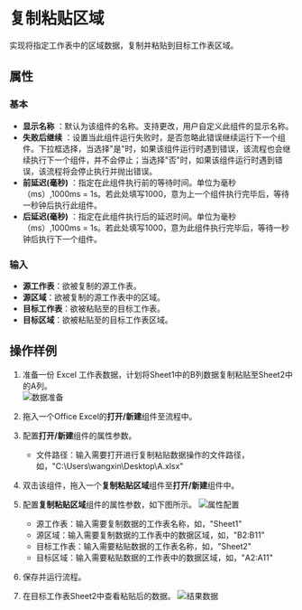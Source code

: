 # 复制粘贴区域

实现将指定工作表中的区域数据，复制并粘贴到目标工作表区域。

## 属性

### 基本

- **显示名称** ：默认为该组件的名称。支持更改，用户自定义此组件的显示名称。
- **失败后继续** ：设置当此组件运行失败时，是否忽略此错误继续运行下一个组件。下拉框选择，当选择"是"时，如果该组件运行时遇到错误，该流程也会继续执行下一个组件，并不会停止；当选择"否"时，如果该组件运行时遇到错误，该流程将会停止执行并抛出错误。
- **前延迟(毫秒)** ：指定在此组件执行前的等待时间。单位为毫秒（ms）,1000ms = 1s。若此处填写1000，意为上一个组件执行完毕后，等待一秒钟后执行此组件。
- **后延迟(毫秒)** ：指定在此组件执行后的延迟时间。单位为毫秒（ms）,1000ms = 1s。若此处填写1000，意为此组件执行完毕后，等待一秒钟后执行下一个组件。

### 输入

- **源工作表**：欲被复制的源工作表。
- **源区域**：欲被复制的源工作表中的区域。
- **目标工作表**：欲被粘贴至的目标工作表。
- **目标区域**：欲被粘贴至的目标工作表区域。

## 操作样例

1. 准备一份 Excel 工作表数据，计划将Sheet1中的B列数据复制粘贴至Sheet2中的A列。   
   ![数据准备](https://docimages.blob.core.chinacloudapi.cn/images/Activities/sheet1andsheet220201217.png)

2. 拖入一个Office Excel的**打开/新建**组件至流程中。
3. 配置**打开/新建**组件的属性参数。

   - 文件路径：输入需要打开进行复制粘贴数据操作的文件路径，如，"C:\Users\wangxin\Desktop\A.xlsx"
4. 双击该组件，拖入一个**复制粘贴区域**组件至**打开/新建**组件中。
5. 配置**复制粘贴区域**组件的属性参数，如下图所示。
   ![属性配置](https://docimages.blob.core.chinacloudapi.cn/images/Activities/copyandpaste20201217.png)  

   - 源工作表：输入需要复制数据的工作表名称，如，"Sheet1"
   - 源区域：输入需要复制数据的工作表中的数据区域，如，"B2:B11"
   - 目标工作表：输入需要粘贴数据的工作表名称，如，"Sheet2"
   - 目标区域：输入需要粘贴数据的工作表中的数据区域，如，"A2:A11"
6. 保存并运行流程。
7. 在目标工作表Sheet2中查看粘贴后的数据。
   ![结果数据](https://docimages.blob.core.chinacloudapi.cn/images/Activities/copyandpasteresult20201217.png)